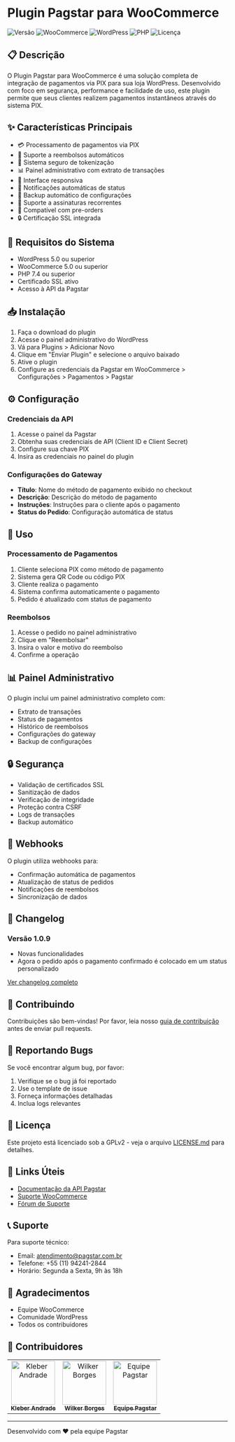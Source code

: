 # Plugin Pagstar para WooCommerce

![Versão](https://img.shields.io/badge/versão-1.0.9-blue.svg)
![WooCommerce](https://img.shields.io/badge/WooCommerce-5.0%2B-green.svg)
![WordPress](https://img.shields.io/badge/WordPress-5.0%2B-blue.svg)
![PHP](https://img.shields.io/badge/PHP-7.4%2B-purple.svg)
![Licença](https://img.shields.io/badge/licença-GPLv2-orange.svg)

## 📋 Descrição

O Plugin Pagstar para WooCommerce é uma solução completa de integração de pagamentos via PIX para sua loja WordPress. Desenvolvido com foco em segurança, performance e facilidade de uso, este plugin permite que seus clientes realizem pagamentos instantâneos através do sistema PIX.

## ✨ Características Principais

- 💳 Processamento de pagamentos via PIX
- 🔄 Suporte a reembolsos automáticos
- 🔐 Sistema seguro de tokenização
- 📊 Painel administrativo com extrato de transações
- 📱 Interface responsiva
- 🔔 Notificações automáticas de status
- 💾 Backup automático de configurações
- 🔄 Suporte a assinaturas recorrentes
- 🛒 Compatível com pre-orders
- 🔒 Certificação SSL integrada

## 🚀 Requisitos do Sistema

- WordPress 5.0 ou superior
- WooCommerce 5.0 ou superior
- PHP 7.4 ou superior
- Certificado SSL ativo
- Acesso à API da Pagstar

## 📥 Instalação

1. Faça o download do plugin
2. Acesse o painel administrativo do WordPress
3. Vá para Plugins > Adicionar Novo
4. Clique em "Enviar Plugin" e selecione o arquivo baixado
5. Ative o plugin
6. Configure as credenciais da Pagstar em WooCommerce > Configurações > Pagamentos > Pagstar

## ⚙️ Configuração

### Credenciais da API

1. Acesse o painel da Pagstar
2. Obtenha suas credenciais de API (Client ID e Client Secret)
3. Configure sua chave PIX
4. Insira as credenciais no painel do plugin

### Configurações do Gateway

- **Título**: Nome do método de pagamento exibido no checkout
- **Descrição**: Descrição do método de pagamento
- **Instruções**: Instruções para o cliente após o pagamento
- **Status do Pedido**: Configuração automática de status

## 🔧 Uso

### Processamento de Pagamentos

1. Cliente seleciona PIX como método de pagamento
2. Sistema gera QR Code ou código PIX
3. Cliente realiza o pagamento
4. Sistema confirma automaticamente o pagamento
5. Pedido é atualizado com status de pagamento

### Reembolsos

1. Acesse o pedido no painel administrativo
2. Clique em "Reembolsar"
3. Insira o valor e motivo do reembolso
4. Confirme a operação

## 📊 Painel Administrativo

O plugin inclui um painel administrativo completo com:

- Extrato de transações
- Status de pagamentos
- Histórico de reembolsos
- Configurações do gateway
- Backup de configurações

## 🔒 Segurança

- Validação de certificados SSL
- Sanitização de dados
- Verificação de integridade
- Proteção contra CSRF
- Logs de transações
- Backup automático

## 🔄 Webhooks

O plugin utiliza webhooks para:

- Confirmação automática de pagamentos
- Atualização de status de pedidos
- Notificações de reembolsos
- Sincronização de dados

## 📝 Changelog

### Versão 1.0.9
- Novas funcionalidades
- Agora o pedido após o pagamento confirmado é colocado em um status personalizado

[Ver changelog completo](CHANGELOG.md)

## 🤝 Contribuindo

Contribuições são bem-vindas! Por favor, leia nosso [guia de contribuição](CONTRIBUTING.md) antes de enviar pull requests.

## 🐛 Reportando Bugs

Se você encontrar algum bug, por favor:

1. Verifique se o bug já foi reportado
2. Use o template de issue
3. Forneça informações detalhadas
4. Inclua logs relevantes

## 📄 Licença

Este projeto está licenciado sob a GPLv2 - veja o arquivo [LICENSE.md](LICENSE.md) para detalhes.

## 🔗 Links Úteis

- [Documentação da API Pagstar](https://docs.pagstar.com.br)
- [Suporte WooCommerce](https://woocommerce.com/support)
- [Fórum de Suporte](https://suporte.pagstar.com.br)

## 📞 Suporte

Para suporte técnico:

- Email: atendimento@pagstar.com.br
- Telefone: +55 (11) 94241-2844
- Horário: Segunda a Sexta, 9h às 18h

## 🙏 Agradecimentos

- Equipe WooCommerce
- Comunidade WordPress
- Todos os contribuidores

## 👥 Contribuidores

<table>
  <tr>
    <td align="center">
      <a href="https://github.com/kleberandrade">
        <img src="https://github.com/kleberandrade.png" width="100px;" alt="Kleber Andrade"/>
        <br />
        <sub><b>Kleber Andrade</b></sub>
      </a>
    </td>
    <td align="center">
      <a href="https://github.com/WillBorgesDev">
        <img src="https://github.com/WillBorgesDev.png" width="100px;" alt="Wilker Borges"/>
        <br />
        <sub><b>Wilker Borges</b></sub>
      </a>
    </td>
    <td align="center">
      <a href="https://github.com/pagstar">
        <img src="https://github.com/pagstar.png" width="100px;" alt="Equipe Pagstar"/>
        <br />
        <sub><b>Equipe Pagstar</b></sub>
      </a>
    </td>
  </tr>
</table>

---

Desenvolvido com ❤️ pela equipe Pagstar

